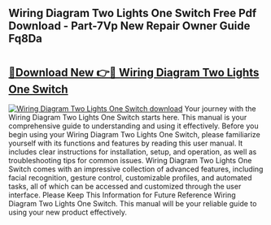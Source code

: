 ## Wiring Diagram Two Lights One Switch Free Pdf Download - Part-7Vp New Repair Owner Guide Fq8Da

# <h2><a href="http://dfmv2xn.blite.top/?on=Wiring+Diagram+Two+Lights+One+Switch">🔗Download New 👉🔴 Wiring Diagram Two Lights One Switch</a></h2>

[![Wiring Diagram Two Lights One Switch download](https://i.imgur.com/lujVjoI.png)](http://dfmv2xn.blite.top/?on=Wiring+Diagram+Two+Lights+One+Switch)
Your journey with the Wiring Diagram Two Lights One Switch starts here. This manual is your comprehensive guide to understanding and using it effectively. Before you begin using your Wiring Diagram Two Lights One Switch, please familiarize yourself with its functions and features by reading this user manual. It includes clear instructions for installation, setup, and operation, as well as troubleshooting tips for common issues. Wiring Diagram Two Lights One Switch comes with an impressive collection of advanced features, including facial recognition, gesture control, customizable profiles, and automated tasks, all of which can be accessed and customized through the user interface. Please Keep This Information for Future Reference Wiring Diagram Two Lights One Switch. This manual will be your reliable guide to using your new product effectively.
